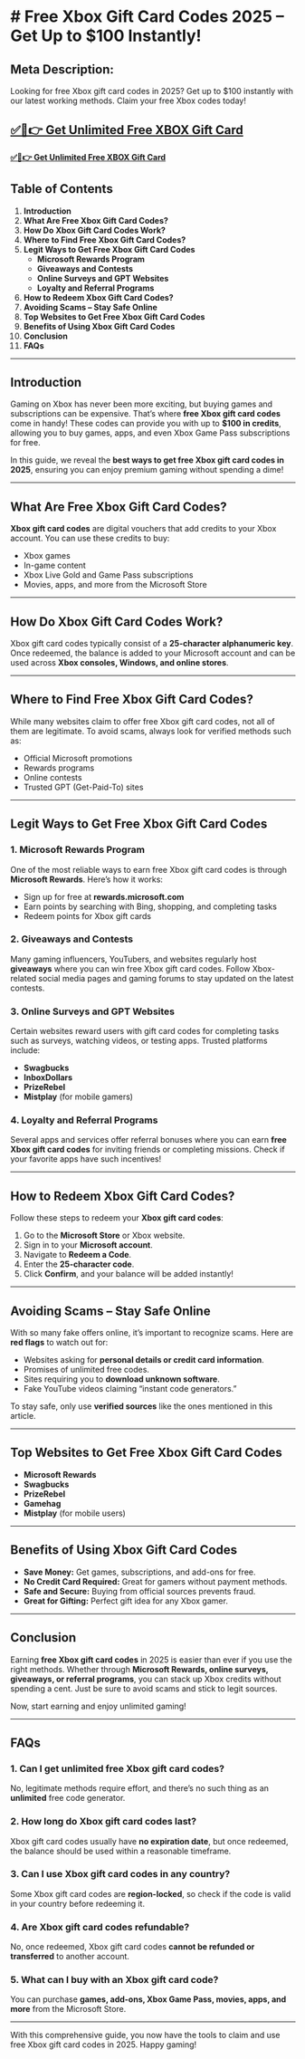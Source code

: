 # **# Free Xbox Gift Card Codes 2025 – Get Up to $100 Instantly!**

## **Meta Description:**
Looking for free Xbox gift card codes in 2025? Get up to $100 instantly with our latest working methods. Claim your free Xbox codes today!

**[✅🔴👉 Get Unlimited Free XBOX Gift Card](https://rosofferzone.com/allgiftcard/)**
---
**[✅🔴👉 Get Unlimited Free XBOX Gift Card](https://rosofferzone.com/allgiftcard/)**

## **Table of Contents**
1. **Introduction**
2. **What Are Free Xbox Gift Card Codes?**
3. **How Do Xbox Gift Card Codes Work?**
4. **Where to Find Free Xbox Gift Card Codes?**
5. **Legit Ways to Get Free Xbox Gift Card Codes**
   - **Microsoft Rewards Program**
   - **Giveaways and Contests**
   - **Online Surveys and GPT Websites**
   - **Loyalty and Referral Programs**
6. **How to Redeem Xbox Gift Card Codes?**
7. **Avoiding Scams – Stay Safe Online**
8. **Top Websites to Get Free Xbox Gift Card Codes**
9. **Benefits of Using Xbox Gift Card Codes**
10. **Conclusion**
11. **FAQs**

---

## **Introduction**
Gaming on Xbox has never been more exciting, but buying games and subscriptions can be expensive. That’s where **free Xbox gift card codes** come in handy! These codes can provide you with up to **$100 in credits**, allowing you to buy games, apps, and even Xbox Game Pass subscriptions for free.

In this guide, we reveal the **best ways to get free Xbox gift card codes in 2025**, ensuring you can enjoy premium gaming without spending a dime!

---

## **What Are Free Xbox Gift Card Codes?**
**Xbox gift card codes** are digital vouchers that add credits to your Xbox account. You can use these credits to buy:
- Xbox games
- In-game content
- Xbox Live Gold and Game Pass subscriptions
- Movies, apps, and more from the Microsoft Store

---

## **How Do Xbox Gift Card Codes Work?**
Xbox gift card codes typically consist of a **25-character alphanumeric key**. Once redeemed, the balance is added to your Microsoft account and can be used across **Xbox consoles, Windows, and online stores**.

---

## **Where to Find Free Xbox Gift Card Codes?**
While many websites claim to offer free Xbox gift card codes, not all of them are legitimate. To avoid scams, always look for verified methods such as:
- Official Microsoft promotions
- Rewards programs
- Online contests
- Trusted GPT (Get-Paid-To) sites

---

## **Legit Ways to Get Free Xbox Gift Card Codes**

### **1. Microsoft Rewards Program**
One of the most reliable ways to earn free Xbox gift card codes is through **Microsoft Rewards**. Here’s how it works:
- Sign up for free at **rewards.microsoft.com**
- Earn points by searching with Bing, shopping, and completing tasks
- Redeem points for Xbox gift cards

### **2. Giveaways and Contests**
Many gaming influencers, YouTubers, and websites regularly host **giveaways** where you can win free Xbox gift card codes. Follow Xbox-related social media pages and gaming forums to stay updated on the latest contests.

### **3. Online Surveys and GPT Websites**
Certain websites reward users with gift card codes for completing tasks such as surveys, watching videos, or testing apps. Trusted platforms include:
- **Swagbucks**
- **InboxDollars**
- **PrizeRebel**
- **Mistplay** (for mobile gamers)

### **4. Loyalty and Referral Programs**
Several apps and services offer referral bonuses where you can earn **free Xbox gift card codes** for inviting friends or completing missions. Check if your favorite apps have such incentives!

---

## **How to Redeem Xbox Gift Card Codes?**
Follow these steps to redeem your **Xbox gift card codes**:
1. Go to the **Microsoft Store** or Xbox website.
2. Sign in to your **Microsoft account**.
3. Navigate to **Redeem a Code**.
4. Enter the **25-character code**.
5. Click **Confirm**, and your balance will be added instantly!

---

## **Avoiding Scams – Stay Safe Online**
With so many fake offers online, it’s important to recognize scams. Here are **red flags** to watch out for:
- Websites asking for **personal details or credit card information**.
- Promises of unlimited free codes.
- Sites requiring you to **download unknown software**.
- Fake YouTube videos claiming “instant code generators.”

To stay safe, only use **verified sources** like the ones mentioned in this article.

---

## **Top Websites to Get Free Xbox Gift Card Codes**
- **Microsoft Rewards**
- **Swagbucks**
- **PrizeRebel**
- **Gamehag**
- **Mistplay** (for mobile users)

---

## **Benefits of Using Xbox Gift Card Codes**
- **Save Money:** Get games, subscriptions, and add-ons for free.
- **No Credit Card Required:** Great for gamers without payment methods.
- **Safe and Secure:** Buying from official sources prevents fraud.
- **Great for Gifting:** Perfect gift idea for any Xbox gamer.

---

## **Conclusion**
Earning **free Xbox gift card codes** in 2025 is easier than ever if you use the right methods. Whether through **Microsoft Rewards, online surveys, giveaways, or referral programs**, you can stack up Xbox credits without spending a cent. Just be sure to avoid scams and stick to legit sources.

Now, start earning and enjoy unlimited gaming!

---

## **FAQs**

### **1. Can I get unlimited free Xbox gift card codes?**
No, legitimate methods require effort, and there’s no such thing as an **unlimited** free code generator.

### **2. How long do Xbox gift card codes last?**
Xbox gift card codes usually have **no expiration date**, but once redeemed, the balance should be used within a reasonable timeframe.

### **3. Can I use Xbox gift card codes in any country?**
Some Xbox gift card codes are **region-locked**, so check if the code is valid in your country before redeeming it.

### **4. Are Xbox gift card codes refundable?**
No, once redeemed, Xbox gift card codes **cannot be refunded or transferred** to another account.

### **5. What can I buy with an Xbox gift card code?**
You can purchase **games, add-ons, Xbox Game Pass, movies, apps, and more** from the Microsoft Store.

---

With this comprehensive guide, you now have the tools to claim and use free Xbox gift card codes in 2025. Happy gaming!

